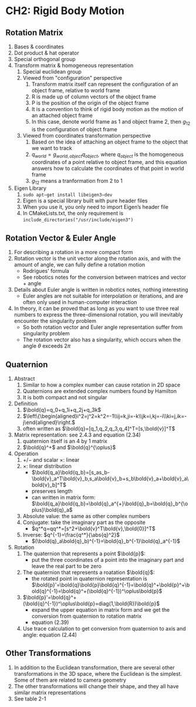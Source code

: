 # CH2: Rigid Body Motion

## Rotation Matrix

1. Bases & coordinates
2. Dot product & hat operator
3. Special orthogonal group
4. Transform matrix & homogeneous representation
   1. Special euclidean group
   2. Viewed from "configuration" perspective
      1. Transform matrix itself can represent the configuration of an object frame, relative to world frame
      2. R is made up of column vectors of the object frame
      3. P is the position of the origin of the object frame
      4. It is a convention to think of rigid body motion as the motion of an attached object frame
      5. In this case, denote world frame as 1 and object frame 2, then $g_{12}$ is the configuration of object frame
   3. Viewed from coordinates transformation perspective
      1. Based on the idea of attaching an object frame to the object that we want to track
      2. $q_{world}=g_{world,object}q_{object}$, where $q_{object}$ is the homogeneous coordinates of a point relative to object frame, and this equation answers how to calculate the coordinates of that point in world frame
      3. $g_{12}$ means a tranformation from 2 to 1
5. Eigen Library
   1. `sudo apt−get install libeigen3−dev`
   2. Eigen is a special library built with pure header files
   3. When you use it, you only need to import Eigen’s header file
   4. In CMakeLists.txt, the only requirement is `include_directories("/usr/include/eigen3")`

## Rotation Vector & Euler Angle

1. For describing a rotation in a more compact form
2. Rotation vector is the unit vector along the rotation axis, and with the amount of angle, we can fully define a rotation motion
   * Rodrigues' formula
   * See robotics notes for the conversion between matrices and vector + angle
3. Details about Euler angle is written in robotics notes, nothing interesting
   * Euler angles are not suitable for interpolation or iterations, and are often only used in human-computer interaction
4. In theory, it can be proved that as long as you want to use three real numbers to express the three-dimensional rotation, you will inevitably encounter the singularity problem
   * So both rotation vector and Euler angle representation suffer from singularity problem
   * The rotation vector also has a singularity, which occurs when the angle $\theta$ exceeds $2\pi$

## Quaternion

1. Abstract
   1. Similar to how a complex number can cause rotation in 2D space
   2. Quaternions are extended complex numbers found by Hamilton
   3. It is both compact and not singular
2. Definition
   1. $\bold{q}=q_0+q_1i+q_2j+q_3k$
   2. $\left\{\begin{aligned}i^2=j^2=k^2=-1\\ij=k,ji=-k\\jk=i,kj=-i\\ki=j,ik=-j\end{aligned}\right.$ 
   3. often written as $\bold{q}=[q_1,q_2,q_3,q_4]^T=[s,\bold{v}]^T$
3. Matrix representation: see 2.4.3 and equation (2.34)
   1. quaternion itself is an 4 by 1 matrix
   2. $\bold{q}^+$ and $\bold{q}^{\oplus}$
4. Operation
   1. $+/-$ and scalar $\times$: linear
   2. $\times$: linear distribution
      * $\bold{q_a}\bold{q_b}=[s_as_b-\bold{v}_a^T\bold{v}_b,s_a\bold{v}_b+s_b\bold{v}_a+\bold{v}_a\bold{v}_b]^T$
      * preserves length
      * can written in matrix form: $\bold{q_a}\bold{q_b}=\bold{q}_a^{+}\bold{q}_b=\bold{q}_b^{\oplus}\bold{q}_a$
   3. Absolute value: the same as other complex numbers
   4. Conjugate: take the imaginary part as the opposite
      * $q^*q=qq^*=[s^2+\bold{v}^T\bold{v},\bold{0}]^T$
   5. Inverse: $q^{-1}=\frac{q^*}{\abs{q}^2}$
      * $(\bold{q}_a\bold{q}_b)^{-1}=\bold{q}_b^{-1}\bold{q}_a^{-1}$
5. Rotation
   1. The quaternion that represents a point $\bold{p}$:
      * put the three coordinates of a point into the imaginary part and leave the real part to be zero
   2. The quaternion that represents a roatation $\bold{q}$:
      * the rotated point in quaternion representation is $\bold{p}'=\bold{q}\bold{p}\bold{q}^{-1}=\bold{q}^+\bold{p}^+\bold{q}^{-1}=\bold{q}^+(\bold{q}^{-1})^\oplus\bold{p}$
   3. $\bold{p}'=\bold{q}^+(\bold{q}^{-1})^\oplus\bold{p}=diag(1,\bold{R})\bold{p}$
      * expand the upper equation in matrix form and we get the conversion from quaternion to rotation matrix
      * equation (2.39)
   4. Use trace calculation to get conversion from quaternion to axis and angle: equation (2.44)

## Other Transformations

1. In addition to the Euclidean transformation, there are several other transformations in the 3D space, where the Euclidean is the simplest. Some of them are related to camera geometry
2. The other transformations will change their shape, and they all have similar matrix representations
3. See table 2-1





